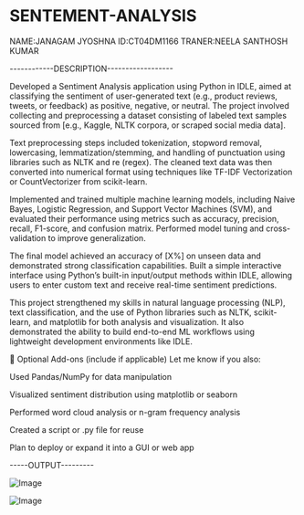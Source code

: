 # SENTEMENT-ANALYSIS


NAME:JANAGAM JYOSHNA
ID:CT04DM1166
TRANER:NEELA SANTHOSH KUMAR



------------DESCRIPTION------------------



Developed a Sentiment Analysis application using Python in IDLE, aimed at classifying the sentiment of user-generated text (e.g., product reviews, tweets, or feedback) as positive, negative, or neutral. The project involved collecting and preprocessing a dataset consisting of labeled text samples sourced from [e.g., Kaggle, NLTK corpora, or scraped social media data].

Text preprocessing steps included tokenization, stopword removal, lowercasing, lemmatization/stemming, and handling of punctuation using libraries such as NLTK and re (regex). The cleaned text data was then converted into numerical format using techniques like TF-IDF Vectorization or CountVectorizer from scikit-learn.

Implemented and trained multiple machine learning models, including Naive Bayes, Logistic Regression, and Support Vector Machines (SVM), and evaluated their performance using metrics such as accuracy, precision, recall, F1-score, and confusion matrix. Performed model tuning and cross-validation to improve generalization.

The final model achieved an accuracy of [X%] on unseen data and demonstrated strong classification capabilities. Built a simple interactive interface using Python’s built-in input/output methods within IDLE, allowing users to enter custom text and receive real-time sentiment predictions.

This project strengthened my skills in natural language processing (NLP), text classification, and the use of Python libraries such as NLTK, scikit-learn, and matplotlib for both analysis and visualization. It also demonstrated the ability to build end-to-end ML workflows using lightweight development environments like IDLE.

🔧 Optional Add-ons (include if applicable)
Let me know if you also:

Used Pandas/NumPy for data manipulation

Visualized sentiment distribution using matplotlib or seaborn

Performed word cloud analysis or n-gram frequency analysis

Created a script or .py file for reuse

Plan to deploy or expand it into a GUI or web app



-----OUTPUT---------



![Image](https://github.com/user-attachments/assets/aa4c250e-601d-46b2-a3ff-582a1e1a8639)














![Image](https://github.com/user-attachments/assets/306d2066-533a-42c1-8b11-aef9467557ec)

